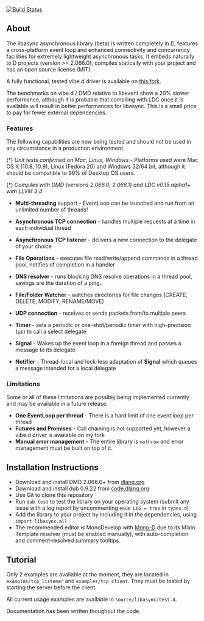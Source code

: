 ﻿[![Build Status](https://travis-ci.org/etcimon/libasync.png)](https://travis-ci.org/etcimon/libasync)

About
-----

The libasync asynchronous library (beta) is written completely in D, features a cross-platform event loop and enhanced connectivity and concurrency facilities for extremely lightweight asynchronous tasks. It embeds naturally to D projects (version >= 2.066.0), compiles statically with your project and has an open source license (MIT).

A fully functional, tested vibe.d driver is available on [this fork](https://github.com/etcimon/vibe.d/tree/fix-libasync).

The benchmarks on vibe.d / DMD relative to libevent show a 20% slower performance, although it is probable that compiling with LDC once it is available will result in better performances for libasync. This is a small price to pay for fewer external dependencies.

### Features

The following capabilities are now being tested and should not be used in any circumstance in a production environment.

(*) _Unit tests confirmed on Mac, Linux, Windows_ - Platforms used were Mac OS X (10.8, 10.9), Linux (Fedora 20) and Windows 32/64 bit, although it should be compatible to 99% of Desktop OS users.

(*) _Compiles with DMD (versions 2.066.0, 2.066.1) and LDC v0.15 alpha1+ with LLVM 3.4_

- **Multi-threading** support - EventLoop can be launched and run from an unlimited number of threads!

- **Asynchronous TCP connection** - handles multiple requests at a time in each individual thread

- **Asynchronous TCP listener** - delivers a new connection to the delegate of your choice

- **File Operations** - executes file read/write/append commands in a thread pool, notifies of completion in a handler

- **DNS resolver** - runs blocking DNS resolve operations in a thread pool, savings are the duration of a ping.

- **File/Folder Watcher** - watches directories for file changes (CREATE, DELETE, MODIFY, RENAME/MOVE)

- **UDP connection** - receives or sends packets from/to multiple peers

- **Timer** - sets a periodic or one-shot/periodic timer with high-precision (μs) to call a select delegate

- **Signal** - Wakes up the event loop in a foreign thread and passes a message to its delegate

- **Notifier** - Thread-local and lock-less adaptation of **Signal** which queues a message intended for a local delegate

### Limitations

Some or all of these limitations are possibly being implemented currently and may be available in a future release.

- **One EventLoop per thread** - There is a hard limit of one event loop per thread
- **Futures and Promises** - Call chaining is not supported yet, however a vibe.d driver is available on my fork
- **Manual error management** - The entire library is `nothrow` and error management must be built on top of it.

Installation Instructions
-------------------------

- Download and install DMD 2.066.0+ from [dlang.org](http://dlang.org/download.html)
- Download and install dub 0.9.22 from [code.dlang.org](http://code.dlang.org/download)
- Use Git to clone this repository
- Run `dub test` to test the library on your operating system (submit any issue with a log report by uncommenting `enum LOG = true` in `types.d`)
- Add the library to your project by including it in the dependencies, using `import libasync.all`
- The recommended editor is MonoDevelop with [Mono-D](http://wiki.dlang.org/Mono-D) due to its Mixin Template resolver (must be enabled manually), with auto-completion and comment-resolved summary tooltips.

Tutorial
--------

Only 2 examples are available at the moment, they are located in `examples/tcp_listener` and `examples/tcp_client`. They must be tested by starting the server before the client.

All current usage examples are available in `source/libasync/test.d`. 

Documentation has been written thoughout the code.

